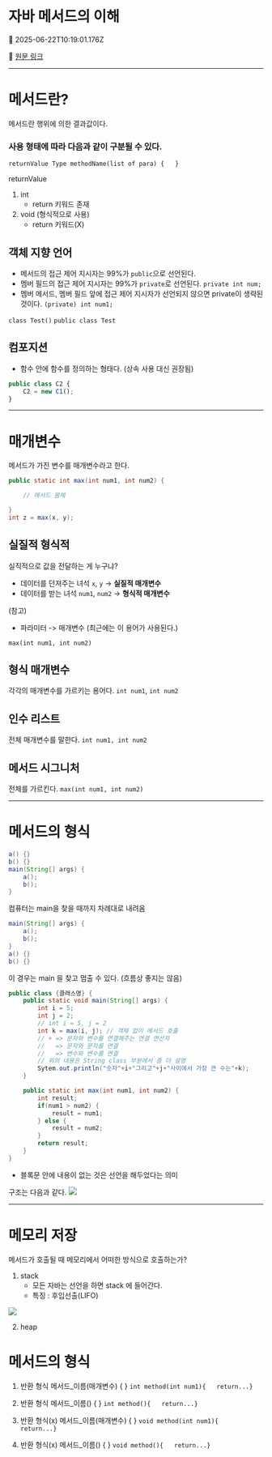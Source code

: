 # 자바 메서드의 이해

📅 2025-06-22T10:19:01.176Z

🔗 [원문 링크](https://velog.io/@son-dan-ha/자바-메서드의-이해)

---

# 메서드란?
메서드란 행위에 의한 결과값이다.

### 사용 형태에 따라 다음과 같이 구분될 수 있다.
`returnValue Type methodName(list of para) {   }`

returnValue
1. int
	- return 키워드 존재
2. void (형식적으로 사용)
	- return 키워드(X)


## 객체 지향 언어
- 메서드의 접근 제어 지시자는 99%가 `public`으로 선언된다.
- 멤버 필드의 접근 제어 지시자는 99%가 `private`로 선언된다.
	`private int num;`
- 멤버 메서드, 멤버 필드 앞에 접근 제어 지시자가 선언되지 않으면 private이 생략된 것이다.
	`(private) int num1;` 

`class Test()`
`public class Test`


## 컴포지션
- 함수 안에 함수를 정의하는 형태다. (상속 사용 대신 권장됨)

```js
public class C2 {
	C2 = new C1();
}
```

---
# 매개변수

메서드가 가진 변수를 매개변수라고 한다. 

```java
public static int max(int num1, int num2) {

	// 메서드 몸체

}
int z = max(x, y);
```


## 실질적 형식적

실직적으로 값을 전달하는 게 누구냐?

- 데이터를 던져주는 녀석 `x`, `y` -> **실질적 매개변수**
- 데이터를 받는 녀석 `num1`, `num2` -> **형식적 매개변수**

(참고)
- 파라미터 -> 매개변수 (최근에는 이 용어가 사용된다.)


`max(int num1, int num2)`

## 형식 매개변수 
각각의 매개변수를 가르키는 용어다.
`int num1`, `int num2`

## 인수 리스트 
전체 매개변수를 말한다.
`int num1, int num2`

## 메서드 시그니처 
전체를 가르킨다.
`max(int num1, int num2)`


---
# 메서드의 형식

```java
a() {}
b() {}
main(String[] args) {
	a();
	b();
}
```

컴퓨터는 main을 찾을 때까지 차례대로 내려옴

```java
main(String[] args) {
	a();
	b();
}
a() {}
b() {}
```

이 경우는 main 을 찾고 멈출 수 있다. (흐름상 좋지는 않음)



```java
public class {클래스명} {
	public static void main(String[] args) {
		int i = 5;
		int j = 2;
		// int i = 5, j = 2
		int k = max(i, j); // 객체 없이 메서드 호출
		// + => 문자와 변수를 연결해주는 연결 연산자
		//   => 문자와 문자를 연결
		//   => 변수와 변수를 연결
		// 위의 내용은 String class 부분에서 좀 더 설명
		Sytem.out.println("숫자"+i+"그리고"+j+"사이에서 가장 큰 수는"+k);
	}

	public static int max(int num1, int num2) {
		int result;
		if(num1 > num2) {
			result = num1;
		} else {
			result = num2;
		}
		return result;
	}
}
```

- 블록문 안에 내용이 없는 것은 선언을 해두었다는 의미

구조는 다음과 같다. 
![](https://velog.velcdn.com/images/son-dan-ha/post/696c0be6-459b-426b-932e-38f490d345f9/image.png)


---
# 메모리 저장

메서드가 호출될 때 메모리에서 어떠한 방식으로 호출하는가?
1. stack
	- 모든 자바는 선언을 하면 stack 에 들어간다.
	- 특징 : 후입선출(LIFO)

![](https://velog.velcdn.com/images/son-dan-ha/post/6cc01f4d-eff5-4156-a149-41c078126b90/image.png)


2. heap


# 메서드의 형식

1. 반환 형식 메서드_이름(매개변수) {   } 
	`int method(int num1){   return...}`

2. 반환 형식 메서드_이름() {   } 
	`int method(){   return...}`

3. 반환 형식(x) 메서드_이름(매개변수) {   } 
	`void method(int num1){   return...}`

4. 반환 형식(x) 메서드_이름() {   } 
	`void method(){   return...}`



